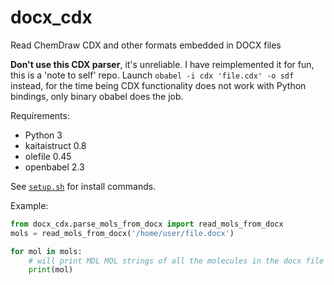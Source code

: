 # docx_cdx
Read ChemDraw CDX and other formats embedded in DOCX files  

**Don't use this CDX parser**, it's unreliable. I have reimplemented it for fun, this is a 'note to self' repo.
Launch `obabel -i cdx 'file.cdx' -o sdf` instead, for the time being CDX functionality does not work with Python bindings, only binary obabel does the job.

Requirements:
 - Python 3
 - kaitaistruct 0.8
 - olefile 0.45
 - openbabel 2.3

See [`setup.sh`](setup.sh) for install commands.

Example:

```python
from docx_cdx.parse_mols_from_docx import read_mols_from_docx
mols = read_mols_from_docx('/home/user/file.docx')

for mol in mols:
    # will print MDL MOL strings of all the molecules in the docx file
    print(mol)
```
